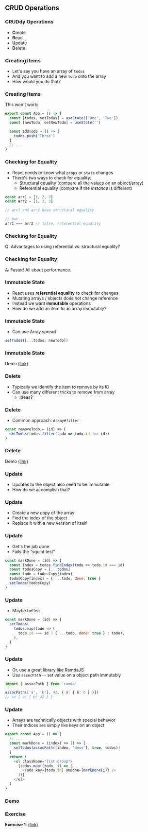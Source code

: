 ## CRUD Operations

### CRUDdy Operations

* **C**reate
* **R**ead
* **U**pdate
* **D**elete

### Creating Items

* Let's say you have an array of `todos`
* And you want to add a new `todo` onto the array
* How would you do that?

### Creating Items

This won't work:

```javascript
export const App = () => {
  const [todos, setTodos] = useState(['One', 'Two'])
  const [newTodo, setNewTodo] = useState('')

  const addTodo = () => {
    todos.push('Three')
  }
  // ...
}
```

### Checking for Equality

* React needs to know what `props` or `state` changes
* There's two ways to check for equality:
  * Structural equality (compare all the values on an object/array)
  * Referential equality (compare if the *instance* is different)

```javascript
const arr1 = [1, 2, 3]
const arr2 = [1, 2, 3]

// arr1 and arr2 have structural equality

// but...
arr1 === arr2 // false, referential equality
```

### Checking for Equality

Q: Advantages to using referential vs. structural equality?

### Checking for Equality

A: Faster! All about performance.

### Immutable State

* React uses **referential equality** to check for changes
* Mutating arrays / objects does not change reference
* Instead we want **immutable** operations
* How do we add an item to an array immutably?

### Immutable State

* Can use Array spread

```javascript
setTodos([...todos, newTodo])
```

### Immutable State

Demo [(link)](https://codesandbox.io/s/amazing-brown-ymvzc?file=/src/App.js)

### Delete

* Typically we identify the item to remove by its ID
* Can use many different tricks to remove from array
  * Ideas?

### Delete

* Common approach: `Array#filter`

```javascript
const removeTodo = (id) => {
  setTodos(todos.filter(todo => todo.id !== id))
}
```

### Delete

Demo [(link)](https://codesandbox.io/s/festive-christian-ecgpc?file=/src/App.js)

### Update

* Updates to the object also need to be immutable
* How do we accomplish that?

### Update

* Create a new copy of the array
* Find the index of the object
* Replace it with a new version of itself

### Update

* Get's the job done
* Fails the "squint test"

```javascript
const markDone = (id) => {
  const index = todos.findIndex(todo => todo.id === id)
  const todosCopy = [...todos]
  const todo = todosCopy[index]
  todosCopy[index] = { ...todo, done: true }
  setTodos(todosCopy)
}
```

### Update

* Maybe better:

```javascript
const markDone = (id) => {
  setTodos(
    todos.map(todo => (
      todo.id === id ? { ...todo, done: true } : todo),
    ),
  )
}
```

### Update

* Or, use a great library like RamdaJS
* Use `assocPath` -- set value on a object path immutably

```javascript
import { assocPath } from 'ramda'

assocPath(['a', 'b'], 42, { a: { b: 0 } }])
// => { a: { b: 42 } }
```

### Update

* Arrays are technically objects with special behavior
* Their indices are simply like keys on an object

```javascript
export const App = () => {
  // ...
  const markDone = (index) => () => {
    setTodos(assocPath([index, 'done'], true, todos))
  }
  return (
    <ul className="list-group">
      {todos.map((todo, i) => (
        <Todo key={todo.id} onDone={markDone(i)} />
      ))}
    </ul>
  )
}
```

### Demo

### Exercise

**Exercise 1**: [(link)](https://codesandbox.io/s/solitary-hill-hyc8p?file=/src/App.js)
